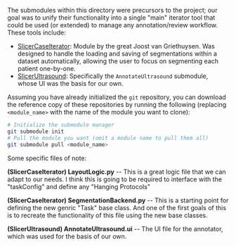 The submodules within this directory were precursors to the project; our goal was to unify their functionality into a single "main" iterator tool that could be used (or extended) to manage any annotation/review workflow. These tools include:

* [SlicerCaseIterator](https://github.com/JoostJM/SlicerCaseIterator): Module by the great Joost van Griethuysen. Was designed to handle the loading and saving of segmentations within a dataset automatically, allowing the user to focus on segmenting each patient one-by-one.
* [SlicerUltrasound](https://github.com/SlicerUltrasound/SlicerUltrasound/tree/main): Specifically the `AnnotateUltrasound` submodule, whose UI was the basis for our own.

Assuming you have already initialized the `git` repository, you can download the reference copy of these repositories by running the following (replacing `<module_name>` with the name of the module you want to clone):

```bash
# Initialize the submodule manager
git submodule init
# Pull the module you want (omit a module name to pull them all)
git submodule pull <module_name>
```

Some specific files of note:

**(SlicerCaseIterator) LayoutLogic.py** -- This is a great logic file that we can adapt to our needs. I think this is going to be required to interface with the "taskConfig" and define any "Hanging Protocols"

**(SlicerCaseIterator) SegmentationBackend.py** -- This is a starting point for defining the new genric "Task" base class. And one of the first goals of this is to recreate the functionality of this file using the new base classes.

**(SlicerUltrasound) AnnotateUltrasound.ui** -- The UI file for the annotator, which was used for the basis of our own.